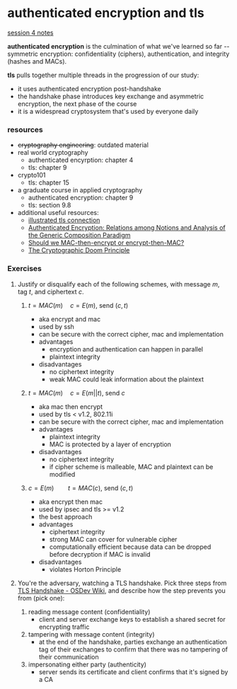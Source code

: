 # authenticated encryption and tls

[session 4 notes](https://github.com/thor314/uncloak/blob/main/courses/rust%20cryptography%20engineering/course-2022-12-09%20Session%204%20Notes.md)

**authenticated encryption** is the culmination of what we've learned so far -- symmetric encryption: 
confidentiality (ciphers), authentication, and integrity (hashes and MACs).

**tls** pulls together multiple threads in the progression of our study: 
* it uses authenticated encryption post-handshake
* the handshake phase introduces key exchange and asymmetric encryption, the next phase of the course
* it is a widespread cryptosystem that's used by everyone daily


### resources
* ~~cryptography engineering~~: outdated material
* real world cryptography
  - authenticated encyrption: chapter 4
  - tls: chapter 9
* crypto101
  - tls: chapter 15
* a graduate course in applied cryptography
  - authenticated encryption: chapter 9
  - tls: section 9.8
* additional useful resources:
  - [illustrated tls connection](https://tls13.xargs.org/)
  - [Authenticated Encryption: Relations among Notions
    and Analysis of the Generic Composition Paradigm](https://link.springer.com/content/pdf/10.1007/3-540-44448-3_41.pdf)
  - [Should we MAC-then-encrypt or encrypt-then-MAC?](https://crypto.stackexchange.com/questions/202/should-we-mac-then-encrypt-or-encrypt-then-mac)
  - [The Cryptographic Doom Principle](https://moxie.org/2011/12/13/the-cryptographic-doom-principle.html)

### Exercises
1. Justify or disqualify each of the following schemes, with message $m$, tag $t$, and ciphertext $c$. 
   1. $t=MAC(m)\quad c=E(m)$, send $(c,t)$
      - aka encrypt and mac
      - used by ssh
      - can be secure with the correct cipher, mac and implementation
      - advantages
        - encryption and authentication can happen in parallel
        - plaintext integrity
      - disadvantages
        - no ciphertext integrity
        - weak MAC could leak information about the plaintext

   2. $t = MAC(m)\quad c = E(m||t)$, send $c$
      - aka mac then encrypt
      - used by tls < v1.2, 802.11i
      - can be secure with the correct cipher, mac and implementation 
      - advantages
        - plaintext integrity
        - MAC is protected by a layer of encryption
      - disadvantages
        - no ciphertext integrity
        - if cipher scheme is malleable, MAC and plaintext can be modified
    
   3. $c=E(m)\qquad t=MAC(c)$, send $(c,t)$
      - aka encrypt then mac
      - used by ipsec and tls >= v1.2
      - the best approach
      - advantages
        - ciphertext integrity
        - strong MAC can cover for vulnerable cipher
        - computationally efficient because data can be dropped before decryption if MAC is invalid
      - disadvantages
        - violates Horton Principle

2. You're the adversary, watching a TLS handshake. Pick three steps from [TLS Handshake - OSDev Wiki](https://wiki.osdev.org/TLS_Handshake#Handshake_Overview), and describe how the step prevents you from (pick one):
   1. reading message content (confidentiality)
       - client and server exchange keys to establish a shared secret for encrypting traffic 
   2. tampering with message content (integrity)
       - at the end of the handshake, parties exchange an authentication tag of their exchanges to confirm that there was no tampering of their communication
   3. impersonating either party (authenticity)
       - server sends its certificate and client confirms that it's signed by a CA 
